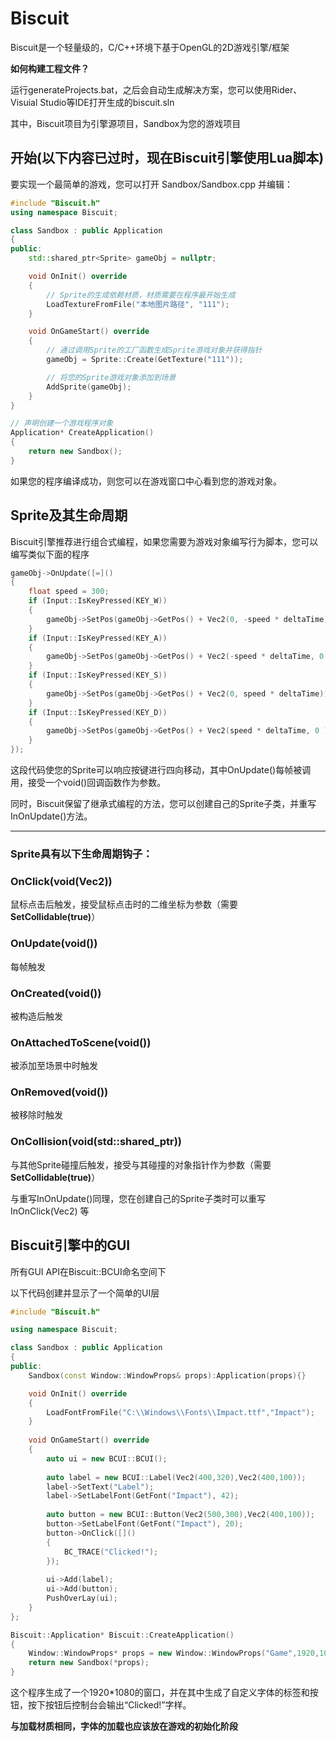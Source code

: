 # Biscuit
Biscuit是一个轻量级的，C/C++环境下基于OpenGL的2D游戏引擎/框架

**如何构建工程文件？**

运行generateProjects.bat，之后会自动生成解决方案，您可以使用Rider、Visuial Studio等IDE打开生成的biscuit.sln

其中，Biscuit项目为引擎源项目，Sandbox为您的游戏项目
## 开始(以下内容已过时，现在Biscuit引擎使用Lua脚本)
要实现一个最简单的游戏，您可以打开 Sandbox/Sandbox.cpp 并编辑：

```C++
#include "Biscuit.h"
using namespace Biscuit;

class Sandbox : public Application
{
public:
    std::shared_ptr<Sprite> gameObj = nullptr;

    void OnInit() override 
    {
        // Sprite的生成依赖材质，材质需要在程序最开始生成
        LoadTextureFromFile("本地图片路径", "111");
    }

    void OnGameStart() override
    {
        // 通过调用Sprite的工厂函数生成Sprite游戏对象并获得指针
        gameObj = Sprite::Create(GetTexture("111"));

        // 将您的Sprite游戏对象添加到场景
        AddSprite(gameObj);
    }
}

// 声明创建一个游戏程序对象
Application* CreateApplication()
{
    return new Sandbox();
}
```

如果您的程序编译成功，则您可以在游戏窗口中心看到您的游戏对象。

## Sprite及其生命周期
Biscuit引擎推荐进行组合式编程，如果您需要为游戏对象编写行为脚本，您可以编写类似下面的程序
```C++
gameObj->OnUpdate([=]()
{
    float speed = 300;
    if (Input::IsKeyPressed(KEY_W))
    {
        gameObj->SetPos(gameObj->GetPos() + Vec2(0, -speed * deltaTime));
    }
    if (Input::IsKeyPressed(KEY_A))
    {
        gameObj->SetPos(gameObj->GetPos() + Vec2(-speed * deltaTime, 0 ));
    }
    if (Input::IsKeyPressed(KEY_S))
    {
        gameObj->SetPos(gameObj->GetPos() + Vec2(0, speed * deltaTime));
    }
    if (Input::IsKeyPressed(KEY_D))
    {
        gameObj->SetPos(gameObj->GetPos() + Vec2(speed * deltaTime, 0 ));
    }
});
```
这段代码使您的Sprite可以响应按键进行四向移动，其中OnUpdate()每帧被调用，接受一个void()回调函数作为参数。

同时，Biscuit保留了继承式编程的方法，您可以创建自己的Sprite子类，并重写InOnUpdate()方法。
***

### Sprite具有以下生命周期钩子：
### OnClick(void(Vec2))
鼠标点击后触发，接受鼠标点击时的二维坐标为参数（需要 **SetCollidable(true)**）

### OnUpdate(void())
每帧触发

### OnCreated(void())
被构造后触发

### OnAttachedToScene(void())
被添加至场景中时触发

### OnRemoved(void())
被移除时触发

### OnCollision(void(std::shared_ptr<Sprite>))
与其他Sprite碰撞后触发，接受与其碰撞的对象指针作为参数（需要 **SetCollidable(true)**）



与重写InOnUpdate()同理，您在创建自己的Sprite子类时可以重写 InOnClick(Vec2) 等

## Biscuit引擎中的GUI
所有GUI API在Biscuit::BCUI命名空间下

以下代码创建并显示了一个简单的UI层
```C++
#include "Biscuit.h"

using namespace Biscuit;

class Sandbox : public Application
{
public:
    Sandbox(const Window::WindowProps& props):Application(props){}

    void OnInit() override
    {
        LoadFontFromFile("C:\\Windows\\Fonts\\Impact.ttf","Impact");
    }
	
    void OnGameStart() override
    {
        auto ui = new BCUI::BCUI();
		
        auto label = new BCUI::Label(Vec2(400,320),Vec2(400,100));
        label->SetText("Label");
        label->SetLabelFont(GetFont("Impact"), 42);
		
        auto button = new BCUI::Button(Vec2(500,300),Vec2(400,100));
        button->SetLabelFont(GetFont("Impact"), 20);
        button->OnClick([]()
        {
            BC_TRACE("Clicked!");
        });
              
        ui->Add(label);
        ui->Add(button);
        PushOverLay(ui);
    }
};

Biscuit::Application* Biscuit::CreateApplication()
{
    Window::WindowProps* props = new Window::WindowProps("Game",1920,1080);
    return new Sandbox(*props);
}

```
这个程序生成了一个1920*1080的窗口，并在其中生成了自定义字体的标签和按钮，按下按钮后控制台会输出“Clicked!”字样。

**与加载材质相同，字体的加载也应该放在游戏的初始化阶段**